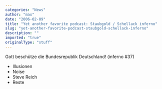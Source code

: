 ```yaml
---
categories: "News"
author: "max"
date: "2006-02-09"
title: "Yet another favorite podcast: Staubgold / Schellack inferno"
slug: "yet-another-favorite-podcast-staubgold-schellack-inferno"
description: ""
imported: "true"
originalType: "stuff"
---
```



Gott beschütze die Bundesrepublik Deutschland! (inferno #37)

* Illusionen 
* Noise 
* Steve Reich 
* Reste

[](http://staubgold.podspot.de)
